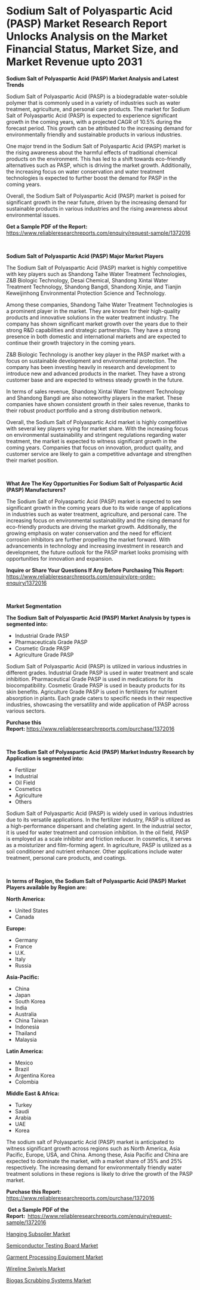 <p><h1>Sodium Salt of Polyaspartic Acid (PASP) Market Research Report Unlocks Analysis on the Market Financial Status, Market Size, and Market Revenue upto 2031</h1></p><p><strong>Sodium Salt of Polyaspartic Acid (PASP) Market Analysis and Latest Trends</strong></p>
<p><p>Sodium Salt of Polyaspartic Acid (PASP) is a biodegradable water-soluble polymer that is commonly used in a variety of industries such as water treatment, agriculture, and personal care products. The market for Sodium Salt of Polyaspartic Acid (PASP) is expected to experience significant growth in the coming years, with a projected CAGR of 10.5% during the forecast period. This growth can be attributed to the increasing demand for environmentally friendly and sustainable products in various industries.</p><p>One major trend in the Sodium Salt of Polyaspartic Acid (PASP) market is the rising awareness about the harmful effects of traditional chemical products on the environment. This has led to a shift towards eco-friendly alternatives such as PASP, which is driving the market growth. Additionally, the increasing focus on water conservation and water treatment technologies is expected to further boost the demand for PASP in the coming years.</p><p>Overall, the Sodium Salt of Polyaspartic Acid (PASP) market is poised for significant growth in the near future, driven by the increasing demand for sustainable products in various industries and the rising awareness about environmental issues.</p></p>
<p><strong>Get a Sample PDF of the Report:&nbsp;</strong> <a href="https://www.reliableresearchreports.com/enquiry/request-sample/1372016">https://www.reliableresearchreports.com/enquiry/request-sample/1372016</a></p>
<p>&nbsp;</p>
<p><strong>Sodium Salt of Polyaspartic Acid (PASP) Major Market Players</strong></p>
<p><p>The Sodium Salt of Polyaspartic Acid (PASP) market is highly competitive with key players such as Shandong Taihe Water Treatment Technologies, Z&B Biologic Technology, Desai Chemical, Shandong Xintai Water Treatment Technology, Shandong Bangdi, Shandong Xinjie, and Tianjin Keweijinhong Environmental Protection Science and Technology. </p><p>Among these companies, Shandong Taihe Water Treatment Technologies is a prominent player in the market. They are known for their high-quality products and innovative solutions in the water treatment industry. The company has shown significant market growth over the years due to their strong R&D capabilities and strategic partnerships. They have a strong presence in both domestic and international markets and are expected to continue their growth trajectory in the coming years.</p><p>Z&B Biologic Technology is another key player in the PASP market with a focus on sustainable development and environmental protection. The company has been investing heavily in research and development to introduce new and advanced products in the market. They have a strong customer base and are expected to witness steady growth in the future.</p><p>In terms of sales revenue, Shandong Xintai Water Treatment Technology and Shandong Bangdi are also noteworthy players in the market. These companies have shown consistent growth in their sales revenue, thanks to their robust product portfolio and a strong distribution network.</p><p>Overall, the Sodium Salt of Polyaspartic Acid market is highly competitive with several key players vying for market share. With the increasing focus on environmental sustainability and stringent regulations regarding water treatment, the market is expected to witness significant growth in the coming years. Companies that focus on innovation, product quality, and customer service are likely to gain a competitive advantage and strengthen their market position.</p></p>
<p>&nbsp;</p>
<p><strong>What Are The Key Opportunities For Sodium Salt of Polyaspartic Acid (PASP) Manufacturers?</strong></p>
<p><p>The Sodium Salt of Polyaspartic Acid (PASP) market is expected to see significant growth in the coming years due to its wide range of applications in industries such as water treatment, agriculture, and personal care. The increasing focus on environmental sustainability and the rising demand for eco-friendly products are driving the market growth. Additionally, the growing emphasis on water conservation and the need for efficient corrosion inhibitors are further propelling the market forward. With advancements in technology and increasing investment in research and development, the future outlook for the PASP market looks promising with opportunities for innovation and expansion.</p></p>
<p><strong>Inquire or Share Your Questions If Any Before Purchasing This Report:</strong> <a href="https://www.reliableresearchreports.com/enquiry/pre-order-enquiry/1372016">https://www.reliableresearchreports.com/enquiry/pre-order-enquiry/1372016</a></p>
<p>&nbsp;</p>
<p><strong>Market Segmentation</strong></p>
<p><strong>The Sodium Salt of Polyaspartic Acid (PASP) Market Analysis by types is segmented into:</strong></p>
<p><ul><li>Industrial Grade PASP</li><li>Pharmaceuticals Grade PASP</li><li>Cosmetic Grade PASP</li><li>Agriculture Grade PASP</li></ul></p>
<p><p>Sodium Salt of Polyaspartic Acid (PASP) is utilized in various industries in different grades. Industrial Grade PASP is used in water treatment and scale inhibition. Pharmaceutical Grade PASP is used in medications for its biocompatibility. Cosmetic Grade PASP is used in beauty products for its skin benefits. Agriculture Grade PASP is used in fertilizers for nutrient absorption in plants. Each grade caters to specific needs in their respective industries, showcasing the versatility and wide application of PASP across various sectors.</p></p>
<p><strong>Purchase this Report:&nbsp;</strong><a href="https://www.reliableresearchreports.com/purchase/1372016">https://www.reliableresearchreports.com/purchase/1372016</a></p>
<p>&nbsp;</p>
<p><strong>The Sodium Salt of Polyaspartic Acid (PASP) Market Industry Research by Application is segmented into:</strong></p>
<p><ul><li>Fertilizer</li><li>Industrial</li><li>Oil Field</li><li>Cosmetics</li><li>Agriculture</li><li>Others</li></ul></p>
<p><p>Sodium Salt of Polyaspartic Acid (PASP) is widely used in various industries due to its versatile applications. In the fertilizer industry, PASP is utilized as a high-performance dispersant and chelating agent. In the industrial sector, it is used for water treatment and corrosion inhibition. In the oil field, PASP is employed as a scale inhibitor and friction reducer. In cosmetics, it serves as a moisturizer and film-forming agent. In agriculture, PASP is utilized as a soil conditioner and nutrient enhancer. Other applications include water treatment, personal care products, and coatings.</p></p>
<p>&nbsp;</p>
<p><strong>In terms of Region, the Sodium Salt of Polyaspartic Acid (PASP) Market Players available by Region are:</strong></p>
<p>
    <p> <strong> North America: </strong>
        <ul>
            <li>United States</li>
            <li>Canada</li>
        </ul>
        </p> 
    <p> <strong> Europe: </strong>
        <ul>
            <li>Germany</li>
            <li>France</li>
            <li>U.K.</li>
            <li>Italy</li>
            <li>Russia</li>
        </ul>
        </p> 
    <p> <strong> Asia-Pacific: </strong>
        <ul>
            <li>China</li>
            <li>Japan</li>
            <li>South Korea</li>
            <li>India</li>
            <li>Australia</li>
            <li>China Taiwan</li>
            <li>Indonesia</li>
            <li>Thailand</li>
            <li>Malaysia</li>
        </ul>
        </p> 
    <p> <strong> Latin America: </strong>
        <ul>
            <li>Mexico</li>
            <li>Brazil</li>
            <li>Argentina Korea</li>
            <li>Colombia</li>
        </ul>
        </p> 
    <p> <strong> Middle East & Africa: </strong>
        <ul>
            <li>Turkey</li>
            <li>Saudi</li>
            <li>Arabia</li>
            <li>UAE</li>
            <li>Korea</li>
        </ul>
    </p>
    </p>
<p><p>The sodium salt of Polyaspartic Acid (PASP) market is anticipated to witness significant growth across regions such as North America, Asia Pacific, Europe, USA, and China. Among these, Asia Pacific and China are expected to dominate the market, with a market share of 35% and 25% respectively. The increasing demand for environmentally friendly water treatment solutions in these regions is likely to drive the growth of the PASP market.</p></p>
<p><strong>Purchase this Report: </strong><a href="https://www.reliableresearchreports.com/purchase/1372016">https://www.reliableresearchreports.com/purchase/1372016</a></p>
<p>&nbsp;<strong>Get a Sample PDF of the Report:&nbsp;&nbsp;</strong><a href="https://www.reliableresearchreports.com/enquiry/request-sample/1372016">https://www.reliableresearchreports.com/enquiry/request-sample/1372016</a></p>
<p><strong></strong></p>
<p><p><a href="https://medium.com/@anthonywade766/hanging-subsoiler-market-analysis-and-sze-forecasted-for-period-from-2024-to-2031-a800a5a31645">Hanging Subsoiler Market</a></p><p><a href="https://medium.com/@anthonywade766/semiconductor-testing-board-market-exploring-market-share-market-trends-and-future-growth-12510bcaf161">Semiconductor Testing Board Market</a></p><p><a href="https://medium.com/@anthonywade766/garment-processing-equipment-market-analysis-its-cagr-market-segmentation-and-global-industry-d55b028e462b">Garment Processing Equipment Market</a></p><p><a href="https://medium.com/@anthonywade766/wireline-swivels-market-the-key-to-successful-business-strategy-forecast-till-2031-50296edffe65">Wireline Swivels Market</a></p><p><a href="https://medium.com/@anthonywade766/biogas-scrubbing-systems-market-trends-forecast-and-competitive-analysis-to-2031-747e2405580e">Biogas Scrubbing Systems Market</a></p></p>